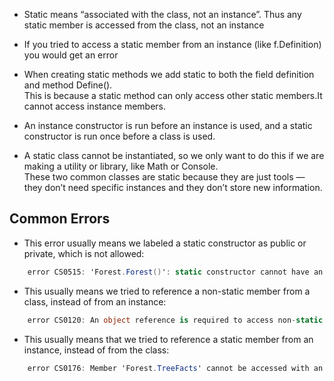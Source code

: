 - Static means “associated with the class, not an instance”. Thus any static member is accessed from the class, not an instance   
- If you tried to access a static member from an instance (like f.Definition) you would get an error      

- When creating static methods we add static to both the field definition and method Define().    
  This is because a static method can only access other static members.It cannot access instance members.
- An instance constructor is run before an instance is used, and a static constructor is run once before a class is used.     

- A static class cannot be instantiated, so we only want to do this if we are making a utility or library, like Math or Console.   
  These two common classes are static because they are just tools — they don’t need specific instances and they don’t store new information.

## Common Errors
+ This error usually means we labeled a static constructor as public or private, which is not allowed:
```C#
    error CS0515: 'Forest.Forest()': static constructor cannot have an access modifier
```

+ This usually means we tried to reference a non-static member from a class, instead of from an instance:
```C#
    error CS0120: An object reference is required to access non-static field, method, or property 'Forest.Grow()'

``` 
+ This usually means that we tried to reference a static member from an instance, instead of from the class:
```C#
    error CS0176: Member 'Forest.TreeFacts' cannot be accessed with an instance reference; qualify it with a type name instead
``` 
